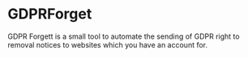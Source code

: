 # GDPRForget

GDPR Forgett is a small tool to automate the sending of GDPR right to removal notices to websites which you have an account for.
